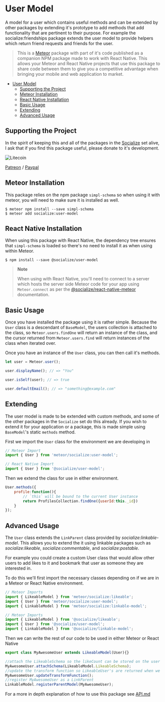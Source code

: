 # User Model

A model for a user which contains useful methods and can be extended by other packages by extending it's prototype to add methods that add functionality that are pertinent to their purpose. For example the socialize:friendships package extends the user model to provide helpers which return friend requests and friends for the user.

>This is a [Meteor][meteor] package with part of it's code published as a companion NPM package made to work with React Native. This allows your Meteor and React Native projects that use this package to share code between them to give you a competitive advantage when bringing your mobile and web application to market.

- [User Model](#user-model)
    - [Supporting the Project](#supporting-the-project)
    - [Meteor Installation](#meteor-installation)
    - [React Native Installation](#react-native-installation)
    - [Basic Usage](#basic-usage)
    - [Extending](#extending)
    - [Advanced Usage](#advanced-usage)


## Supporting the Project
In the spirit of keeping this and all of the packages in the [Socialize][socialize] set alive, I ask that if you find this package useful, please donate to it's development.

![Litecoin](http://gdurl.com/xnOe)

[Patreon](https://www.patreon.com/user?u=4866588) / [Paypal](https://www.paypal.me/copleykj)

## Meteor Installation

This package relies on the npm package `simpl-schema` so when using it with meteor, you will need to make sure it is installed as well.

```shell
$ meteor npm install --save simpl-schema
$ meteor add socialize:user-model
```

## React Native Installation

When using this package with React Native, the dependency tree ensures that `simpl-schema` is loaded so there's no need to install it as when using within Meteor.

```shell
$ npm install --save @socialize/user-model
```

> **Note**
>
>  When using with React Native, you'll need to connect to a server which hosts the server side Meteor code for your app using `Meteor.connect` as per the [@socialize/react-native-meteor](https://www.npmjs.com/package/@socialize/react-native-meteor#example-usage) documentation.

## Basic Usage

Once you have installed the package using it is rather simple. Because the `User` class is a descendant of `BaseModel`, the users collection is attached to the class, so `Meteor.users.findOne` will return an instance of the class, and the cursor returned from `Meteor.users.find` will return instances of the class when iterated over.

Once you have an instance of the `User` class, you can then call it's methods.

```javascript
let user = Meteor.user();

user.displayName(); // => "You"

user.isSelf(user); // => true

user.defaultEmail(); // => "something@example.com"
```

## Extending

The user model is made to be extended with custom methods, and some of the other packages in the `Socialize` set do this already. If you wish to extend it for your application or a package, this is made simple using `BaseModel`'s static `methods` method.

First we import the `User` class for the environment we are developing in

```javascript
// Meteor Import
import { User } from 'meteor/socialize:user-model';
```

```javascript
// React Native Import
import { User } from '@socialize/user-model';
```

Then we extend the class for use in either environment.

```javascript
User.methods({
    profile:function(){
        // `this` will be bound to the current User instance
        return ProfilesCollection.findOne({userId:this._id})
    }
});
```

## Advanced Usage

The `User` class extends the `LinkParent` class provided by _socialize:linkable-model_. This allows you to extend the it using linkable packages such as _socialize:likeable_, _socialize:commentable_, and _socialize:postable_.

For example you could create a custom User class that would allow other users to add likes to it and bookmark that user as someone they are interested in.

To do this we'll first import the necessary classes depending on if we are in a Meteor or React Native environment.

```javascript
// Meteor Imports
import { LikeableModel } from 'meteor/socialize:likeable';
import { User } from 'meteor/socialize:user-model';
import { LinkableModel } from 'meteor/socialize:linkable-model';
```

```javascript
// Meteor Imports
import { LikeableModel } from '@socialize/likeable';
import { User } from '@socialize/user-model';
import { LinkableModel } from '@socialize/linkable-model';
```

Then we can write the rest of our code to be used in either Meteor or React Native

```javascript
export class MyAwesomeUser extends LikeableModel(User){}

//attach the LikeableSchema so the likeCount can be stored on the user
MyAwesomeUser.attachSchema(LikeableModel.LikeableSchema);
//update the transform function so LikeableUser's are returned when we call find or findOne on the users collection
MyAwesomeUser.updateTransformFunction();
//register MyAwesomeUser as a LinkParent
LinkableModel.registerParentModel(MyAwesomeUser);
```
For a more in depth explanation of how to use this package see [API.md](api)

[meteor]: https://meteor.com
[socialize]: https://atmospherejs.com/socialize
[api]: https://github.com/copleykj/socialize-user-model/blob/master/API.md
